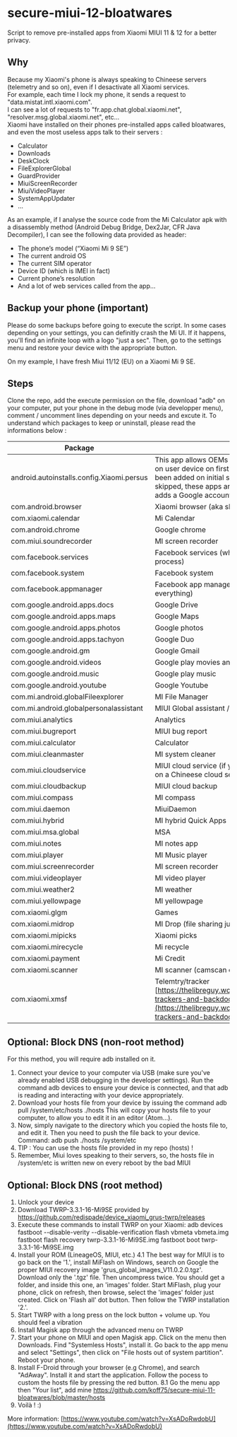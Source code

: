 # secure-miui-12-bloatwares
Script to remove pre-installed apps from Xiaomi MIUI 11 & 12 for a better privacy.

## Why
Because my Xiaomi's phone is always speaking to Chineese servers (telemetry and so on), even if I desactivate all Xiaomi services.<br/>
For example, each time I lock my phone, it sends a request to "data.mistat.intl.xiaomi.com".<br/>
I can see a lot of requests to "fr.app.chat.global.xiaomi.net", "resolver.msg.global.xiaomi.net", etc...<br/>
Xiaomi have installed on their phones pre-installed apps called bloatwares, and even the most useless apps talk to their servers :<br/>
 - Calculator
 - Downloads
 - DeskClock
 - FileExplorerGlobal
 - GuardProvider
 - MiuiScreenRecorder
 - MiuiVideoPlayer
 - SystemAppUpdater
 - ...

As an example, if I analyse the source code from the Mi Calculator apk with a disassembly method (Android Debug Bridge, Dex2Jar, CFR Java Decompiler), I can see the following data provided as header:

 - The phone’s model (“Xiaomi Mi 9 SE”)
 - The current android OS
 - The current SIM operator
 - Device ID (which is IMEI in fact)
 - Current phone’s resolution
 - And a lot of web services called from the app...


## Backup your phone (important)
Please do some backups before going to execute the script.
In some cases depending on your settings, you can definitly crash the Mi UI. 
If it happens, you'll find an infinite loop with a logo "just a sec". Then, go to the settings menu and restore your device with the appropriate button.

On my example, I have fresh Miui 11/12 (EU) on a Xiaomi Mi 9 SE.

## Steps
Clone the repo, add the execute permission on the file, download "adb" on your computer, put your phone in the debug mode (via developper menu), comment / uncomment lines depending on your needs and excute it.
To understand which packages to keep or uninstall, please read the informations below :

| **Package** | **What is it** |
| --- | --- |
| android.autoinstalls.config.Xiaomi.persus | This app allows OEMs to install certain predefined apps on user device on first setup after a Google account has been added on initial setup screen. If account setup is skipped, these apps are auto-installed whenever a user adds a Google account. |
| com.android.browser | Xiaomi browser (aka skinned UC browser with ads) |
| com.xiaomi.calendar | Mi Calendar |
| com.android.chrome | Google chrome |
| com.miui.soundrecorder | MI screen recorder |
| com.facebook.services | Facebook services (why is this a system privilaged process) |
| com.facebook.system | Facebook system |
| com.facebook.appmanager | Facebook app manager (no i don&#39;t want fb to monitor everything) |
| com.google.android.apps.docs | Google Drive |
| com.google.android.apps.maps | Google Maps |
| com.google.android.apps.photos | Google photos |
| com.google.android.apps.tachyon | Google Duo |
| com.google.android.gm | Google Gmail |
| com.google.android.videos | Google play movies and tv |
| com.google.android.music | Google play music |
| com.google.android.youtube | Google Youtube |
| com.mi.android.globalFileexplorer | MI File Manager |
| com.mi.android.globalpersonalassistant | MIUI Global assistant / App vault |
| com.miui.analytics | Analytics |
| com.miui.bugreport | MIUI bug report |
| com.miui.calculator | Calculator |
| com.miui.cleanmaster | MI system cleaner |
| com.miui.cloudservice | MIUI cloud service (if you don't want to see your datas on a Chineese cloud server) |
| com.miui.cloudbackup | MIUI cloud backup |
| com.miui.compass | MI compass |
| com.miui.daemon | MiuiDaemon |
| com.miui.hybrid | MI hybrid Quick Apps |
| com.miui.msa.global | MSA |
| com.miui.notes | MI notes app |
| com.miui.player | MI Music player |
| com.miui.screenrecorder | MI screen recorder |
| com.miui.videoplayer | MI video player |
| com.miui.weather2 | MI weather |
| com.miui.yellowpage | MI yellowpage |
| com.xiaomi.glgm | Games |
| com.xiaomi.midrop | MI Drop (file sharing just like shareit) |
| com.xiaomi.mipicks | Xiaomi picks |
| com.xiaomi.mirecycle | Mi recycle |
| com.xiaomi.payment | Mi Credit |
| com.xiaomi.scanner | MI scanner (camscan can do this better) |
| com.xiaomi.xmsf | Telemtry/tracker [https://thelibreguy.wordpress.com/2016/10/16/xiaomi-trackers-and-backdoors-update/](https://thelibreguy.wordpress.com/2016/10/16/xiaomi-trackers-and-backdoors-update/) |

## Optional: Block DNS (non-root method)

For this method, you will require adb installed on it.
1. Connect your device to your computer via USB (make sure you&#39;ve already enabled USB debugging in the developer settings). Run the command
adb devices to ensure your device is connected, and that adb is reading and interacting with your device appropriately.
2. Download your hosts file from your device by issuing the command
adb pull /system/etc/hosts ./hosts
This will copy your hosts file to your computer, to allow you to edit it in an editor (Atom...).
3. Now, simply navigate to the directory which you copied the hosts file to, and edit it. Then you need to push the file back to your device. Command:
adb push ./hosts /system/etc
4. TIP : You can use the hosts file provided in my repo (hosts) !
4. Remember, Miui loves speaking to their servers, so, the hosts file in /system/etc is written new on every reboot by the bad MIUI

## Optional: Block DNS (root method)
1. Unlock your device
2. Download TWRP-3.3.1-16-Mi9SE provided by https://github.com/redispade/device_xiaomi_grus-twrp/releases
3. Execute these commands to install TWRP on your Xiaomi:
adb devices
fastboot --disable-verity --disable-verification flash vbmeta vbmeta.img
fastboot flash recovery twrp-3.3.1-16-Mi9SE.img
fastboot boot twrp-3.3.1-16-Mi9SE.img
4. Install your ROM (LineageOS, MIUI, etc.)
4.1 The best way for MIUI is to go back on the '1.', install MiFlash on Windows, search on Google the proper MIUI recovery image 'grus_global_images_V11.0.2.0.tgz'. Download only the '.tgz' file. Then uncompress twice. You should get a folder, and inside this one, an 'images' folder. Start MiFlash, plug your phone, click on refresh, then browse, select the 'images' folder just created. Click on 'Flash all' dot button. Then follow the TWRP installation '2.'.
5. Start TWRP with a long press on the lock button + volume up. You should feel a vibration
6. Install Magisk app through the advanced menu on TWRP
7. Start your phone on MIUI and open Magisk app. Click on the menu then Downloads. Find "Systemless Hosts", install it. Go back to the app menu and select "Settings", then click on "File hosts out of system partition". Reboot your phone.
8. Install F-Droid through your browser (e.g Chrome), and search "AdAway". Install it and start the application. Follow the pocess to custom the hosts file by pressing the red button.
8.1 Go the menu app then "Your list", add mine https://github.com/koff75/secure-miui-11-bloatwares/blob/master/hosts
9. Voilà ! :)

More information:
[https://www.youtube.com/watch?v=XsADoRwdobU](https://www.youtube.com/watch?v=XsADoRwdobU)
